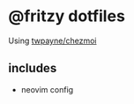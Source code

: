 # @fritzy dotfiles

Using [twpayne/chezmoi](https://github.com/twpayne/chezmoi)

## includes
* neovim config
